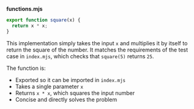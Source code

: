 **functions.mjs**

```js
export function square(x) {
  return x * x;
}
```

This implementation simply takes the input `x` and multiplies it by itself to return the square of the number. It matches the requirements of the test case in `index.mjs`, which checks that `square(5)` returns `25`.

The function is:
- Exported so it can be imported in `index.mjs`
- Takes a single parameter `x`
- Returns `x * x`, which squares the input number
- Concise and directly solves the problem